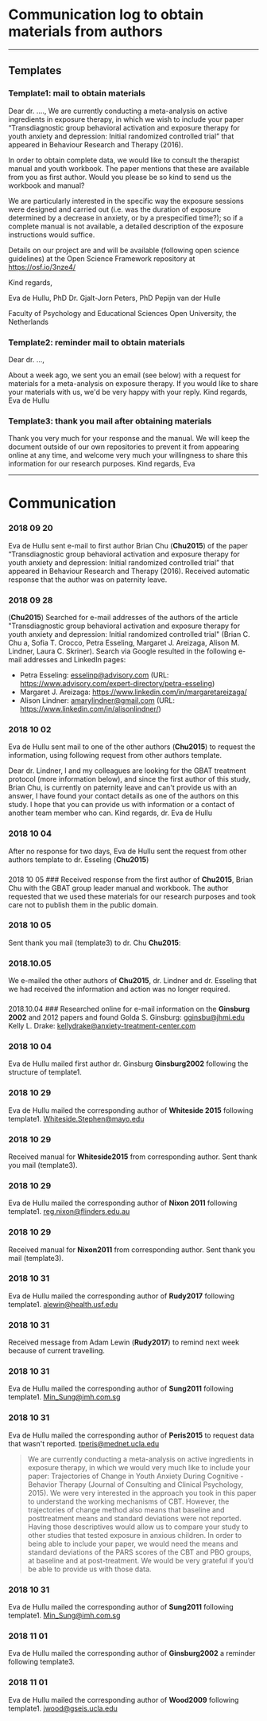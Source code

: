 
# Communication log to obtain materials from authors #

----------
## Templates ##


### Template1: mail to obtain materials ###

Dear dr. ....,
We are currently conducting a meta-analysis on active ingredients in exposure therapy, in which we wish to include your paper “Transdiagnostic group behavioral activation and exposure therapy for youth anxiety and depression: Initial randomized controlled trial” that appeared in Behaviour Research and Therapy (2016). 
 
In order to obtain complete data, we would like to consult the therapist manual and youth workbook. The paper mentions that these are available from you as first author. 
Would you please be so kind to send us the workbook and manual?  

We are particularly interested in the specific way the exposure sessions were designed and carried out (i.e. was the duration of exposure determined by a decrease in anxiety, or by a prespecified time?); so if a complete manual is not available, a detailed description of the exposure instructions would suffice.
 
Details on our project are and will be available (following open science guidelines) at the Open Science Framework repository at https://osf.io/3nze4/
 
Kind regards,
 
Eva de Hullu, PhD
Dr. Gjalt-Jorn Peters, PhD
Pepijn van der Hulle
 
Faculty of Psychology and Educational Sciences
Open University, the Netherlands

### Template2: reminder mail to obtain materials ###
Dear dr. ...,

About a week ago, we sent you an email (see below) with a request for materials for a meta-analysis on exposure therapy. If you would like to share your materials with us, we'd be very happy with your reply.
Kind regards,
Eva de Hullu

### Template3: thank you mail after obtaining materials ###
Thank you very much for your response and the manual. We will keep the document outside of our own repositories to prevent it from appearing online at any time, and welcome very much your willingness to share this information for our research purposes. 
Kind regards,
Eva


----------
# Communication #

### 2018 09 20 ###
Eva de Hullu sent e-mail to first author Brian Chu (**Chu2015**) of the paper “Transdiagnostic group behavioral activation and exposure therapy for youth anxiety and depression: Initial randomized controlled trial” that appeared in Behaviour Research and Therapy (2016). Received automatic response that the author was on paternity leave.
 
### 2018 09 28  ###
(**Chu2015**) Searched for e-mail addresses of the authors of the article "Transdiagnostic group behavioral activation and exposure therapy for youth anxiety and depression: Initial randomized controlled trial" (Brian C. Chu a, Sofia T. Crocco, Petra Esseling, Margaret J. Areizaga, Alison M. Lindner, Laura C. Skriner). 
Search via Google resulted in the following e-mail addresses and LinkedIn pages:
- Petra Esseling: esselinp@advisory.com (URL: https://www.advisory.com/expert-directory/petra-esseling)
- Margaret J. Areizaga: https://www.linkedin.com/in/margaretareizaga/
- Alison Lindner: amarylindner@gmail.com (URL: https://www.linkedin.com/in/alisonlindner/)

### 2018 10 02 ###
Eva de Hullu sent mail to one of the other authors (**Chu2015**) to request the information, using following request from other authors template. 

Dear dr.  Lindner,
I and my colleagues are looking for the GBAT treatment protocol (more information below), and since the first author of this study, Brian Chu, is currently on paternity leave and can't provide us with an answer, I have found your contact details as one of the authors on this study.  I hope that you can provide us with information or a contact of another team member who can. Kind regards, 
dr. Eva de Hullu

### 2018 10 04 ###
After no response for two days, Eva de Hullu sent the request from other authors template to dr. Esseling (**Chu2015**)
### 
2018 10 05 ###
Received response from the first author of **Chu2015**, Brian Chu with the GBAT group leader manual and workbook. The author requested that we used these materials for our research purposes and took care not to publish them in the public domain. 

### 2018 10 05 ###
Sent thank you mail (template3) to dr. Chu **Chu2015**:

### 2018.10.05 ###
We e-mailed the other authors of **Chu2015**, dr. Lindner and dr. Esseling that we had received the information and action was no longer required.

### 
2018.10.04 ###
Researched online for e-mail information on the **Ginsburg 2002** and 2012 papers and found 
Golda S. Ginsburg: gginsbu@jhmi.edu
Kelly L. Drake: kellydrake@anxiety-treatment-center.com 

### 2018 10 04 ###
Eva de Hullu mailed first author dr. Ginsburg **Ginsburg2002** following the structure of template1.

### 2018 10 29 ###
Eva de Hullu mailed the corresponding author of **Whiteside 2015** following template1. Whiteside.Stephen@mayo.edu

### 2018 10 29 ###
Received manual for **Whiteside2015** from corresponding author. Sent thank you mail (template3).


### 2018 10 29 ###
Eva de Hullu mailed the corresponding author of **Nixon 2011** following template1. reg.nixon@flinders.edu.au


### 2018 10 29 ###
Received manual for **Nixon2011** from corresponding author. Sent thank you mail (template3).

### 2018 10 31 ###
Eva de Hullu mailed the corresponding author of **Rudy2017** following template1. alewin@health.usf.edu

### 2018 10 31 ###
Received message from Adam Lewin (**Rudy2017**) to remind next week because of current travelling. 

### 2018 10 31 ###
Eva de Hullu mailed the corresponding author of **Sung2011** following template1. Min_Sung@imh.com.sg

### 2018 10 31 ###
Eva de Hullu mailed the corresponding author of **Peris2015**
to request data that wasn't reported. tperis@mednet.ucla.edu

> We are currently conducting a meta-analysis on active ingredients in exposure therapy, in which we would very much like to include your paper: Trajectories of Change in Youth Anxiety During Cognitive - Behavior Therapy (Journal of Consulting and Clinical Psychology, 2015). We were very interested in the approach you took in this paper to understand the working mechanisms of CBT. However, the trajectories of change method also means that baseline and posttreatment means and standard deviations were not reported. Having those descriptives would allow us to compare your study to other studies that tested exposure in anxious children. 
In order to being able to include your paper, we would need the means and standard deviations of the PARS scores of the CBT and PBO groups, at baseline and at post-treatment. We would be very grateful if you’d be able to provide us with those data. 

### 2018 10 31 ###
Eva de Hullu mailed the corresponding author of **Sung2011** following template1. Min_Sung@imh.com.sg

### 2018 11 01 ###
Eva de Hullu mailed the corresponding author of **Ginsburg2002** a reminder following template3. 

 
### 2018 11 01 ###
Eva de Hullu mailed the corresponding author of **Wood2009** following template1. jwood@gseis.ucla.edu
